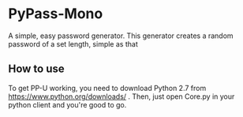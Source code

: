# PyPass-Mono
A simple, easy password generator. This generator creates a random password of a set length, simple as that

## How to use
To get PP-U working, you need to download Python 2.7 from https://www.python.org/downloads/ . Then, just open Core.py in your python client and you're good to go.
